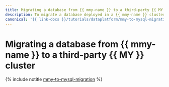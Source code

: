```yaml
---
title: Migrating a database from {{ mmy-name }} to a third-party {{ MY }} cluster
description: To migrate a database deployed in a {{ mmy-name }} cluster to a third-party {{ MY }} cluster, transfer the data, write-lock the old database, and switch the load to the third-party cluster.
canonical: '{{ link-docs }}/tutorials/dataplatform/mmy-to-mysql-migration'
---
```


# Migrating a database from {{ mmy-name }} to a third-party {{ MY }} cluster

{% include notitle [mmy-to-mysql-migration](../../_tutorials/dataplatform/mmy-to-mysql-migration.md) %}
